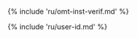 <!-- section: installation and customization -->

{% include 'ru/omt-inst-verif.md' %}

{% include 'ru/user-id.md' %}

<!-- @todo: update screenshot to include name after VER -->
<!-- only needed for verifiers -->


